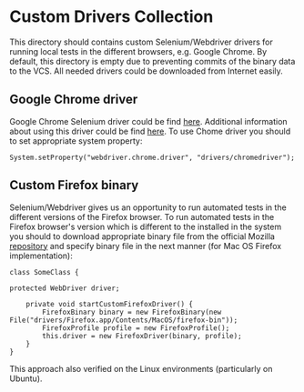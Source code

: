 Custom Drivers Collection
=========================

This directory should contains custom Selenium/Webdriver drivers for running local tests in the different browsers, e.g.
Google Chrome. By default, this directory is empty due to preventing commits of the binary data to the VCS. All needed
drivers could be downloaded from Internet easily.

Google Chrome driver
--------------------

Google Chrome Selenium driver could be find [here](http://chromedriver.storage.googleapis.com/index.html).
Additional information about using this driver could be find [here](https://code.google.com/p/selenium/wiki/ChromeDriver).
To use Chome driver you should to set appropriate system property:

    System.setProperty("webdriver.chrome.driver", "drivers/chromedriver");

Custom Firefox binary
---------------------

Selenium/Webdriver gives us an opportunity to run automated tests in the different versions of the Firefox browser.
To run automated tests in the Firefox browser's version which is different to the installed in the system you should to
download appropriate binary file from the official Mozilla [repository](http://ftp.mozilla.org/pub/mozilla.org/firefox/releases/)
and specify binary file in the next manner (for Mac OS Firefox implementation):

    class SomeClass {

    protected WebDriver driver;

        private void startCustomFirefoxDriver() {
            FirefoxBinary binary = new FirefoxBinary(new File("drivers/Firefox.app/Contents/MacOS/firefox-bin"));
            FirefoxProfile profile = new FirefoxProfile();
            this.driver = new FirefoxDriver(binary, profile);
        }
    }

This approach also verified on the Linux environments (particularly on Ubuntu).